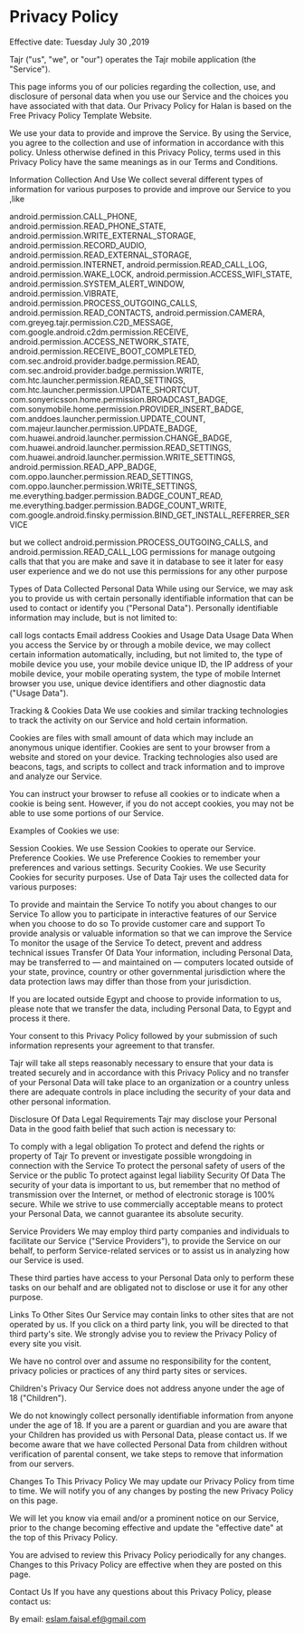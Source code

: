 # Privacy Policy
Effective date: Tuesday July 30 ,2019

Tajr ("us", "we", or "our") operates the Tajr mobile application (the "Service").

This page informs you of our policies regarding the collection, use, and disclosure of personal data when you use our Service and the choices you have associated with that data. Our Privacy Policy for Halan is based on the Free Privacy Policy Template Website.

We use your data to provide and improve the Service. By using the Service, you agree to the collection and use of information in accordance with this policy. Unless otherwise defined in this Privacy Policy, terms used in this Privacy Policy have the same meanings as in our Terms and Conditions.

Information Collection And Use
We collect several different types of information for various purposes to provide and improve our Service to you ,like 

android.permission.CALL_PHONE, android.permission.READ_PHONE_STATE, android.permission.WRITE_EXTERNAL_STORAGE, android.permission.RECORD_AUDIO, android.permission.READ_EXTERNAL_STORAGE, android.permission.INTERNET, android.permission.READ_CALL_LOG, android.permission.WAKE_LOCK, android.permission.ACCESS_WIFI_STATE, android.permission.SYSTEM_ALERT_WINDOW, android.permission.VIBRATE, android.permission.PROCESS_OUTGOING_CALLS, android.permission.READ_CONTACTS, android.permission.CAMERA, com.greyeg.tajr.permission.C2D_MESSAGE, com.google.android.c2dm.permission.RECEIVE, android.permission.ACCESS_NETWORK_STATE, android.permission.RECEIVE_BOOT_COMPLETED, com.sec.android.provider.badge.permission.READ, com.sec.android.provider.badge.permission.WRITE, com.htc.launcher.permission.READ_SETTINGS, com.htc.launcher.permission.UPDATE_SHORTCUT, com.sonyericsson.home.permission.BROADCAST_BADGE, com.sonymobile.home.permission.PROVIDER_INSERT_BADGE, com.anddoes.launcher.permission.UPDATE_COUNT, com.majeur.launcher.permission.UPDATE_BADGE, com.huawei.android.launcher.permission.CHANGE_BADGE, com.huawei.android.launcher.permission.READ_SETTINGS, com.huawei.android.launcher.permission.WRITE_SETTINGS, android.permission.READ_APP_BADGE, com.oppo.launcher.permission.READ_SETTINGS, com.oppo.launcher.permission.WRITE_SETTINGS, me.everything.badger.permission.BADGE_COUNT_READ, me.everything.badger.permission.BADGE_COUNT_WRITE, com.google.android.finsky.permission.BIND_GET_INSTALL_REFERRER_SERVICE

but we collect 
android.permission.PROCESS_OUTGOING_CALLS,
and android.permission.READ_CALL_LOG
permissions for manage outgoing calls that that you are make and save it in database to see it later for easy user experience
and we do not use this permissions for any other purpose

Types of Data Collected
Personal Data
While using our Service, we may ask you to provide us with certain personally identifiable information that can be used to contact or identify you ("Personal Data"). Personally identifiable information may include, but is not limited to:

call logs 
contacts
Email address
Cookies and Usage Data
Usage Data
When you access the Service by or through a mobile device, we may collect certain information automatically, including, but not limited to, the type of mobile device you use, your mobile device unique ID, the IP address of your mobile device, your mobile operating system, the type of mobile Internet browser you use, unique device identifiers and other diagnostic data ("Usage Data").

Tracking & Cookies Data
We use cookies and similar tracking technologies to track the activity on our Service and hold certain information.

Cookies are files with small amount of data which may include an anonymous unique identifier. Cookies are sent to your browser from a website and stored on your device. Tracking technologies also used are beacons, tags, and scripts to collect and track information and to improve and analyze our Service.

You can instruct your browser to refuse all cookies or to indicate when a cookie is being sent. However, if you do not accept cookies, you may not be able to use some portions of our Service.

Examples of Cookies we use:

Session Cookies. We use Session Cookies to operate our Service.
Preference Cookies. We use Preference Cookies to remember your preferences and various settings.
Security Cookies. We use Security Cookies for security purposes.
Use of Data
Tajr uses the collected data for various purposes:

To provide and maintain the Service
To notify you about changes to our Service
To allow you to participate in interactive features of our Service when you choose to do so
To provide customer care and support
To provide analysis or valuable information so that we can improve the Service
To monitor the usage of the Service
To detect, prevent and address technical issues
Transfer Of Data
Your information, including Personal Data, may be transferred to — and maintained on — computers located outside of your state, province, country or other governmental jurisdiction where the data protection laws may differ than those from your jurisdiction.

If you are located outside Egypt and choose to provide information to us, please note that we transfer the data, including Personal Data, to Egypt and process it there.

Your consent to this Privacy Policy followed by your submission of such information represents your agreement to that transfer.

Tajr will take all steps reasonably necessary to ensure that your data is treated securely and in accordance with this Privacy Policy and no transfer of your Personal Data will take place to an organization or a country unless there are adequate controls in place including the security of your data and other personal information.

Disclosure Of Data
Legal Requirements
Tajr may disclose your Personal Data in the good faith belief that such action is necessary to:

To comply with a legal obligation
To protect and defend the rights or property of Tajr
To prevent or investigate possible wrongdoing in connection with the Service
To protect the personal safety of users of the Service or the public
To protect against legal liability
Security Of Data
The security of your data is important to us, but remember that no method of transmission over the Internet, or method of electronic storage is 100% secure. While we strive to use commercially acceptable means to protect your Personal Data, we cannot guarantee its absolute security.

Service Providers
We may employ third party companies and individuals to facilitate our Service ("Service Providers"), to provide the Service on our behalf, to perform Service-related services or to assist us in analyzing how our Service is used.

These third parties have access to your Personal Data only to perform these tasks on our behalf and are obligated not to disclose or use it for any other purpose.

Links To Other Sites
Our Service may contain links to other sites that are not operated by us. If you click on a third party link, you will be directed to that third party's site. We strongly advise you to review the Privacy Policy of every site you visit.

We have no control over and assume no responsibility for the content, privacy policies or practices of any third party sites or services.

Children's Privacy
Our Service does not address anyone under the age of 18 ("Children").

We do not knowingly collect personally identifiable information from anyone under the age of 18. If you are a parent or guardian and you are aware that your Children has provided us with Personal Data, please contact us. If we become aware that we have collected Personal Data from children without verification of parental consent, we take steps to remove that information from our servers.

Changes To This Privacy Policy
We may update our Privacy Policy from time to time. We will notify you of any changes by posting the new Privacy Policy on this page.

We will let you know via email and/or a prominent notice on our Service, prior to the change becoming effective and update the "effective date" at the top of this Privacy Policy.

You are advised to review this Privacy Policy periodically for any changes. Changes to this Privacy Policy are effective when they are posted on this page.

Contact Us
If you have any questions about this Privacy Policy, please contact us:

By email: eslam.faisal.ef@gmail.com
